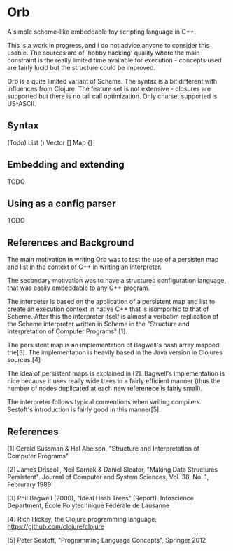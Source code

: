 Orb
===

A simple scheme-like embeddable toy scripting language in C++.

This is a work in progress, and I do not advice anyone to consider
this usable. The sources are of 'hobby hacking' quality where the main
constraint is the really limited time available for execution - concepts used
are fairly lucid but the structure could be improved.

Orb is a quite limited variant of Scheme. The syntax is a bit different
with influences from Clojure. The feature set is not extensive - closures are
supported but there is no tail call optimization. Only charset supported is
US-ASCII.

Syntax
------
(Todo)
List ()
Vector []
Map {}

Embedding and extending
-----------------------
TODO

Using as a config parser
------------------------
TODO

References and Background
-------------------------
The main motivation in writing Orb was to test the use of a persisten map and list in
the context of C++ in writing an interpreter.

The secondary motivation was to have a structured configuration language,
that was easily embeddable to any C++ program.

The interpeter is based on the application
of a persistent map and list to create an execution context in 
native C++ that is isomporhic to that of Scheme. After this the interpreter itself
is almost a verbatim replication of the Scheme interpreter written
in Scheme in the "Structure and Interpretation of Computer Programs" [1].

The persistent map is an implementation of Bagwell's hash array mapped trie[3].
The implementation is heavily based in the Java version in Clojures sources.[4]

The idea of persistent maps is explained in [2]. Bagwell's implementation is nice because it uses really wide 
trees in a fairly efficient manner (thus the number of nodes duplicated at each new referenece is fairly small).

The interpreter follows typical conventions when writing compilers. Sestoft's introduction is fairly good in
this manner[5].

References
----------
[1] Gerald Sussman & Hal Abelson, "Structure and Interpretation of Computer Programs"

[2] James Driscoll, Neil Sarnak & Daniel Sleator, "Making Data Structures Persistent". Journal of Computer and System Sciences, Vol. 38, No. 1, Februrary 1989

[3] Phil Bagwell (2000), "Ideal Hash Trees" (Report). Infoscience Department, École Polytechnique Fédérale de Lausanne

[4] Rich Hickey, the Clojure programming language, https://github.com/clojure/clojure

[5] Peter Sestoft, "Programming Language Concepts", Springer 2012


